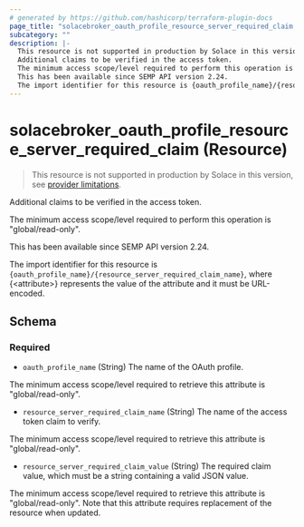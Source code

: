 ```yaml
---
# generated by https://github.com/hashicorp/terraform-plugin-docs
page_title: "solacebroker_oauth_profile_resource_server_required_claim Resource - solacebroker"
subcategory: ""
description: |-
  This resource is not supported in production by Solace in this version, see provider limitations.
  Additional claims to be verified in the access token.
  The minimum access scope/level required to perform this operation is "global/read-only".
  This has been available since SEMP API version 2.24.
  The import identifier for this resource is {oauth_profile_name}/{resource_server_required_claim_name}, where {&lt;attribute&gt;} represents the value of the attribute and it must be URL-encoded.
---
```


# solacebroker_oauth_profile_resource_server_required_claim (Resource)

> This resource is not supported in production by Solace in this version, see [provider limitations](https://registry.terraform.io/providers/solaceproducts/solacebrokerappliance/latest/docs#limitations).

Additional claims to be verified in the access token.



The minimum access scope/level required to perform this operation is "global/read-only".

This has been available since SEMP API version 2.24.

The import identifier for this resource is `{oauth_profile_name}/{resource_server_required_claim_name}`, where {&lt;attribute&gt;} represents the value of the attribute and it must be URL-encoded.



<!-- schema generated by tfplugindocs -->
## Schema

### Required

- `oauth_profile_name` (String) The name of the OAuth profile.

The minimum access scope/level required to retrieve this attribute is "global/read-only".
- `resource_server_required_claim_name` (String) The name of the access token claim to verify.

The minimum access scope/level required to retrieve this attribute is "global/read-only".
- `resource_server_required_claim_value` (String) The required claim value, which must be a string containing a valid JSON value.

The minimum access scope/level required to retrieve this attribute is "global/read-only". Note that this attribute requires replacement of the resource when updated.
